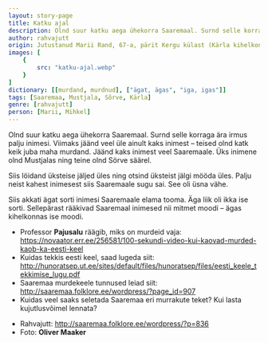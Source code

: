 ```yaml
---
layout: story-page
title: Katku ajal
description: Olnd suur katku aega ühekorra Saaremaal. Surnd selle korraga ära irmus palju inimesi.
author: rahvajutt
origin: Jutustanud Marii Rand, 67-a, pärit Kergu külast (Kärla kihelkond). Kirja pannud Mihkel Tooms 1928. a (ERA II 8, 301/2).
images: [
    {
        src: "katku-ajal.webp"
    }
]
dictionary: [[murdand, murdnud], ["ägat, ägas", "iga, igas"]]
tags: [Saaremaa, Mustjala, Sõrve, Kärla]
genre: [rahvajutt]
person: [Marii, Mihkel]
---
```


<!-- # {{$doc.title}} -->

Olnd suur katku aega ühekorra Saaremaal. Surnd selle korraga ära irmus palju inimesi. Viimaks jäänd veel üle ainult kaks inimest – teised olnd katk keik juba maha murdand. Jäänd kaks inimest veel Saaremaale. Üks inimene olnd Mustjalas ning teine olnd Sörve säärel.

Siis löidand üksteise jäljed üles ning otsind üksteist jälgi mööda üles. Palju neist kahest inimesest siis Saaremaale sugu sai. See oli üsna vähe.

Siis akkati ägat sorti inimesi Saaremaale elama tooma. Äga liik oli ikka ise sorti. Sellepärast rääkivad Saaremaal inimesed nii mitmet moodi – ägas kihelkonnas ise moodi.



<story-author :author="author" :origin="origin"></story-author>

<story-dictionary :terms="dictionary"></story-dictionary>


<details-wrapper summary="Mis mõtted tekkisid?">

- Professor **Pajusalu** räägib, miks on murdeid vaja: https://novaator.err.ee/256581/100-sekundi-video-kui-kaovad-murded-kaob-ka-eesti-keel
- Kuidas tekkis eesti keel, saad lugeda siit: http://hunoratsep.ut.ee/sites/default/files/hunoratsep/files/eesti_keele_tekkimise_lugu.pdf
- Saaremaa murdekeele tunnused leiad siit: http://saaremaa.folklore.ee/wordpress/?page_id=907
- Kuidas veel saaks seletada Saaremaa eri murrakute teket? Kui lasta kujutlusvõimel lennata?

</details-wrapper>



<details-wrapper summary="Allikad" class="text-sm" icon="icon-park-outline:document-folder">

- Rahvajutt: http://saaremaa.folklore.ee/wordpress/?p=836
- Foto: **Oliver Maaker**

</details-wrapper>
